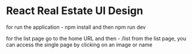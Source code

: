 # React Real Estate UI Design

for run the application - npm install and then npm run dev

for the list page go to the home URL and then - /list
from the list page, you can access the single page by clicking on an image or name




